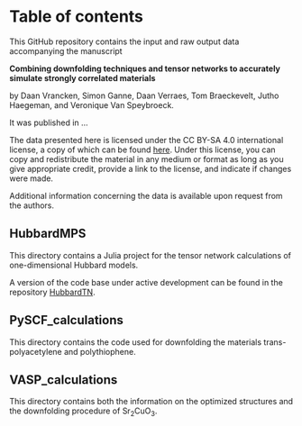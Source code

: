 # Table of contents
This GitHub repository contains the input and raw output data accompanying the manuscript

**Combining downfolding techniques and tensor networks to accurately simulate strongly correlated materials**

by Daan Vrancken, Simon Ganne, Daan Verraes, Tom Braeckevelt, Jutho Haegeman, and Veronique Van Speybroeck.

It was published in ...

The data presented here is licensed under the CC BY-SA 4.0 international license, a copy of which can be found [here](https://creativecommons.org/licenses/by-sa/4.0/). Under this license, you can copy and redistribute the material in any medium or format as long as you give appropriate credit, provide a link to the license, and indicate if changes were made.

Additional information concerning the data is available upon request from the authors.

## HubbardMPS
This directory contains a Julia project for the tensor network calculations of one-dimensional Hubbard models.

A version of the code base under active development can be found in the repository [HubbardTN](https://github.com/DaanVrancken/HubbardTN).

## PySCF_calculations
This directory contains the code used for downfolding the materials trans-polyacetylene and polythiophene.

## VASP_calculations
This directory contains both the information on the optimized structures and the downfolding procedure of Sr$_2$CuO$_3$.
